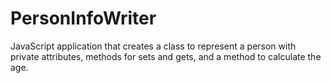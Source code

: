 # PersonInfoWriter
JavaScript application that creates a class to represent a person with private attributes, methods for sets and gets, and a method to calculate the age.
